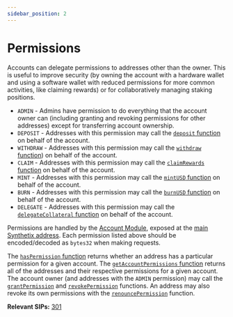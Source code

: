 ```yaml
---
sidebar_position: 2
---
```


# Permissions

Accounts can delegate permissions to addresses other than the owner. This is useful to improve security (by owning the account with a hardware wallet and using a software wallet with reduced permissions for more common activities, like claiming rewards) or for collaboratively managing staking positions.

- `ADMIN` - Admins have permission to do everything that the account owner can (including granting and revoking permissions for other addresses) except for transferring account ownership.
- `DEPOSIT` - Addresses with this permission may call the [`deposit` function](/protocol/technical-reference/smart-contracts#deposit) on behalf of the account.
- `WITHDRAW` - Addresses with this permission may call the [`withdraw` function](/protocol/technical-reference/smart-contracts#withdraw)) on behalf of the account.
- `CLAIM` - Addresses with this permission may call the [`claimRewards` function](/protocol/technical-reference/smart-contracts#claimrewards) on behalf of the account.
- `MINT` - Addresses with this permission may call the [`mintUSD` function](/protocol/technical-reference/smart-contracts#mintusd) on behalf of the account.
- `BURN` - Addresses with this permission may call the [`burnUSD` function](/protocol/technical-reference/smart-contracts#burnusd) on behalf of the account.
- `DELEGATE` - Addresses with this permission may call the [`delegateCollateral` function](/protocol/technical-reference/smart-contracts#delegatecollateral) on behalf of the account.

Permissions are handled by the [Account Module](/protocol/technical-reference/smart-contracts#account-module), exposed at the [main Synthetix address](/protocol/technical-reference/deployment-addresses). Each permission listed above should be encoded/decoded as `bytes32` when making requests.

The [`hasPermission` function](/protocol/technical-reference/smart-contracts#haspermission) returns whether an address has a particular permission for a given account. The [`getAccountPermissions` function](/protocol/technical-reference/smart-contracts#getaccountpermissions) returns all of the addresses and their respective permissions for a given account. The account owner (and addresses with the `ADMIN` permission) may call the [`grantPermission`](/protocol/technical-reference/smart-contracts#grantpermission) and [`revokePermission`](/protocol/technical-reference/smart-contracts#revokepermission) functions. An address may also revoke its own permissions with the [`renouncePermission`](/protocol/technical-reference/smart-contracts#renouncepermission) function.

**Relevant SIPs:** [301](https://sips.synthetix.io/sips/sip-301/)
